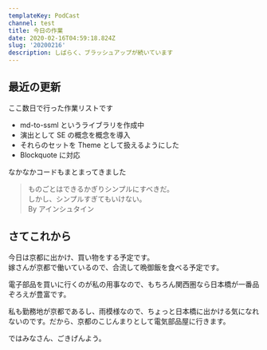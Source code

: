 ```yaml
---
templateKey: PodCast
channel: test
title: 今日の作業
date: 2020-02-16T04:59:18.824Z
slug: '20200216'
description: しばらく、ブラッシュアップが続いています
---
```

## 最近の更新

ここ数日で行った作業リストです

* md-to-ssml というライブラリを作成中
* 演出として SE の概念を概念を導入
* それらのセットを Theme として扱えるようにした
* Blockquote に対応

なかなかコードもまとまってきました

> ものごとはできるかぎりシンプルにすべきだ。\
> しかし、シンプルすぎてもいけない。\
> By アインシュタイン

## さてこれから

今日は京都に出かけ、買い物をする予定です。\
嫁さんが京都で働いているので、合流して晩御飯を食べる予定です。

電子部品を買いに行くのが私の用事なので、もちろん関西圏なら日本橋が一番品ぞろえが豊富です。

私も勤務地が京都であるし、雨模様なので、ちょっと日本橋に出かける気になれないのです。だから、京都のこじんまりとして電気部品屋に行きます。

ではみなさん、ごきげんよう。
